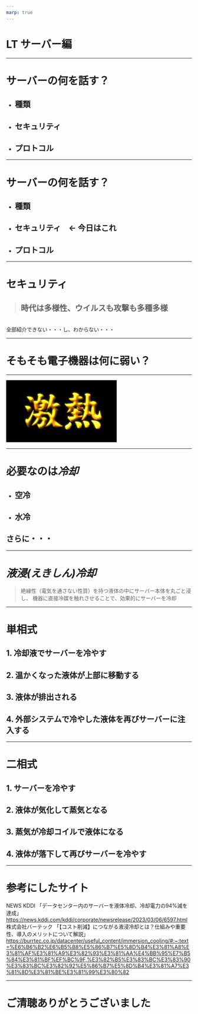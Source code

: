 ```yaml
---
marp: true
---
```


# LT サーバー編

---

# サーバーの何を話す？
- ## 種類
- ## セキュリティ
- ## プロトコル

---

# サーバーの何を話す？
- ## 種類
- ## セキュリティ　← 今日はこれ
- ## プロトコル

---

# セキュリティ
> ## 時代は多様性、ウイルスも攻撃も多種多様
<br>全部紹介できない・・・し、わからない・・・

---

# そもそも電子機器は何に弱い？

---

![bg](fig/gekiatu.jpeg)

---

# 必要なのは***冷却***
- ## 空冷
- ## 水冷
## さらに・・・
---

# ***液浸(えきしん)冷却***
>  絶縁性（電気を通さない性質）を持つ液体の中にサーバー本体を丸ごと浸し、
 機器に直接冷媒を触れさせることで、効果的にサーバーを冷却

---

# 単相式
## 1. 冷却液でサーバーを冷やす
## 2. 温かくなった液体が上部に移動する
## 3. 液体が排出される
## 4. 外部システムで冷やした液体を再びサーバーに注入する

---

# 二相式
## 1. サーバーを冷やす
## 2. 液体が気化して蒸気となる
## 3. 蒸気が冷却コイルで液体になる
## 4. 液体が落下して再びサーバーを冷やす

---

# 参考にしたサイト
NEWS KDDI
「データセンター内のサーバーを液体冷却、冷却電力の94%減を達成」
https://news.kddi.com/kddi/corporate/newsrelease/2023/03/06/6597.html
<br>
株式会社バーテック
「【コスト削減】につながる液浸冷却とは？仕組みや重要性、導入のメリットについて解説」
https://burrtec.co.jp/datacenter/useful_content/immersion_cooling/#:~:text=%E6%B6%B2%E6%B5%B8%E5%86%B7%E5%8D%B4%E3%81%A8%E3%81%AF%E3%81%A9%E3%82%93%E3%81%AA%E4%BB%95%E7%B5%84%E3%81%BF%EF%BC%9F,%E3%82%B5%E3%83%BC%E3%83%90%E3%83%BC%E3%82%92%E5%86%B7%E5%8D%B4%E3%81%A7%E3%81%8D%E3%81%BE%E3%81%99%E3%80%82

---

# ご清聴ありがとうございました
